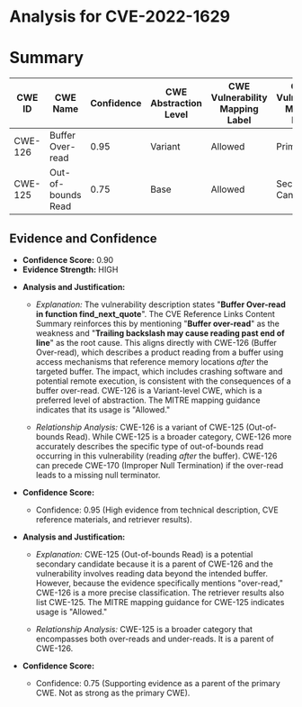 # Analysis for CVE-2022-1629

# Summary
| CWE ID | CWE Name | Confidence | CWE Abstraction Level | CWE Vulnerability Mapping Label | CWE-Vulnerability Mapping Notes |
|---|---|---|---|---|---|
| CWE-126 | Buffer Over-read | 0.95 | Variant | Allowed | Primary CWE |
| CWE-125 | Out-of-bounds Read | 0.75 | Base | Allowed | Secondary Candidate |

## Evidence and Confidence

*   **Confidence Score:** 0.90
*   **Evidence Strength:** HIGH

- **Analysis and Justification:**  
  - *Explanation:* The vulnerability description states "**Buffer Over-read in function find_next_quote**". The CVE Reference Links Content Summary reinforces this by mentioning "**Buffer over-read**" as the weakness and "**Trailing backslash may cause reading past end of line**" as the root cause. This aligns directly with CWE-126 (Buffer Over-read), which describes a product reading from a buffer using access mechanisms that reference memory locations *after* the targeted buffer. The impact, which includes crashing software and potential remote execution, is consistent with the consequences of a buffer over-read. CWE-126 is a Variant-level CWE, which is a preferred level of abstraction. The MITRE mapping guidance indicates that its usage is "Allowed."

  - *Relationship Analysis:* CWE-126 is a variant of CWE-125 (Out-of-bounds Read). While CWE-125 is a broader category, CWE-126 more accurately describes the specific type of out-of-bounds read occurring in this vulnerability (reading *after* the buffer). CWE-126 can precede CWE-170 (Improper Null Termination) if the over-read leads to a missing null terminator.

- **Confidence Score:**  
  - Confidence: 0.95 (High evidence from technical description, CVE reference materials, and retriever results).

- **Analysis and Justification:**  
  - *Explanation:* CWE-125 (Out-of-bounds Read) is a potential secondary candidate because it is a parent of CWE-126 and the vulnerability involves reading data beyond the intended buffer. However, because the evidence specifically mentions "over-read," CWE-126 is a more precise classification. The retriever results also list CWE-125. The MITRE mapping guidance for CWE-125 indicates usage is "Allowed."

  - *Relationship Analysis:* CWE-125 is a broader category that encompasses both over-reads and under-reads. It is a parent of CWE-126.

- **Confidence Score:**  
  - Confidence: 0.75 (Supporting evidence as a parent of the primary CWE. Not as strong as the primary CWE).